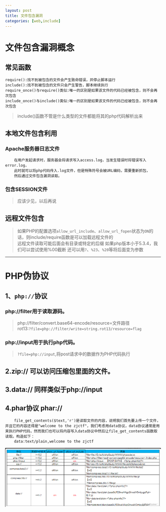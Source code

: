 ```yaml
---
layout: post
title: 文件包含漏洞
categories: [web,include]
---
```


# 文件包含漏洞概念

## 常见函数

```
require():找不到被包含的文件会产生致命错误，并停止脚本运行  
include():找不到被包含的文件只会产生警告，脚本继续执行  
require_once()与require()类似:唯一的区别是如果该文件的代码已经被包含，则不会再次包含  
include_once()与include()类似:唯一的区别是如果该文件的代码已经被包含，则不会再次包含  

```

> include()函数不管是什么类型的文件都能将其的php代码解析出来  

## 本地文件包含利用

### Apache服务器日志文件

```
    在用户发起请求时，服务器会将请求写入access.log，当发生错误时将错误写入error.log，  
    此时就可以将php代码传入.log文件，但是特殊符号会被URL编码，需要重新抓包，  
    然后通过文件包含漏洞读取。  
```

### 包含SESSION文件

> 应该少见，以后再说  

##  远程文件包含

> 如果PHP的配置选项`allow_url_include`、`allow_url_fopen`状态为`ON`的话，则include/require函数是可以加载远程文件的  
远程文件读取可能后面会有目录或特定的后缀
如果php版本小于5.3.4，我们可以尝试使用%00截断
还可以用`?`、`%23`、`%20`等将后面变为参数

---

# PHP伪协议

## 1、`php://`协议

### php://filter用于读取源码。

> php://filter/convert.base64-encode/resource=文件路径  
>rot13:`?file=php://filter/write=string.rot13/resource=flag`
### php://input用于执行php代码。  

> `?file=php://input`,将post请求中的数据作为PHP代码执行    

## 2.zip:// 可以访问压缩包里面的文件。  

## 3.data:// 同样类似于php://input   

## 4.phar协议  phar://
```
    file_get_contents($text,'r')是读取文件的内容，说明我们首先要上传一个文件，并且它的内容还得是"welcome to the zjctf"，我们考虑用data协议，data协议通常是用来执行PHP代码，然而我们也可以将内容写入data协议中然后让file_get_contents函数取读取。构造如下：
    data:text/plain,welcome to the zjctf
```
![1](/img/include1.png)
